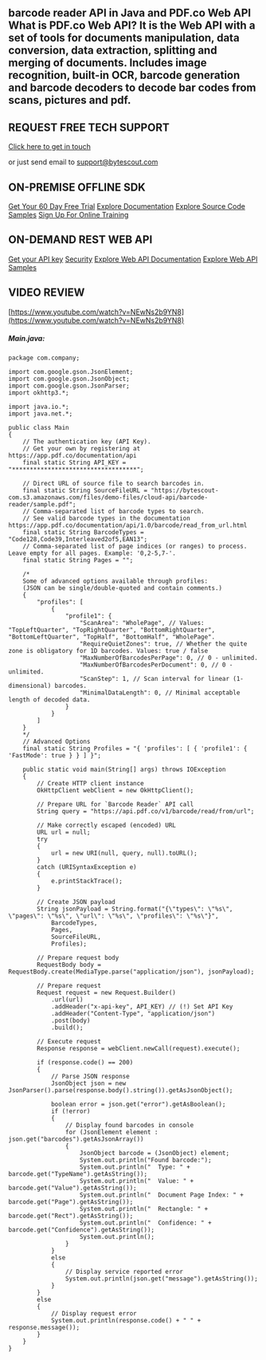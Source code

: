 ## barcode reader API in Java and PDF.co Web API What is PDF.co Web API? It is the Web API with a set of tools for documents manipulation, data conversion, data extraction, splitting and merging of documents. Includes image recognition, built-in OCR, barcode generation and barcode decoders to decode bar codes from scans, pictures and pdf.

## REQUEST FREE TECH SUPPORT

[Click here to get in touch](https://bytescout.zendesk.com/hc/en-us/requests/new?subject=PDF.co%20Web%20API%20Question)

or just send email to [support@bytescout.com](mailto:support@bytescout.com?subject=PDF.co%20Web%20API%20Question) 

## ON-PREMISE OFFLINE SDK 

[Get Your 60 Day Free Trial](https://bytescout.com/download/web-installer?utm_source=github-readme)
[Explore Documentation](https://bytescout.com/documentation/index.html?utm_source=github-readme)
[Explore Source Code Samples](https://github.com/bytescout/ByteScout-SDK-SourceCode/)
[Sign Up For Online Training](https://academy.bytescout.com/)


## ON-DEMAND REST WEB API

[Get your API key](https://app.pdf.co/signup?utm_source=github-readme)
[Security](https://pdf.co/security)
[Explore Web API Documentation](https://apidocs.pdf.co?utm_source=github-readme)
[Explore Web API Samples](https://github.com/bytescout/ByteScout-SDK-SourceCode/tree/master/PDF.co%20Web%20API)

## VIDEO REVIEW

[https://www.youtube.com/watch?v=NEwNs2b9YN8](https://www.youtube.com/watch?v=NEwNs2b9YN8)




<!-- code block begin -->

##### **Main.java:**
    
```
package com.company;

import com.google.gson.JsonElement;
import com.google.gson.JsonObject;
import com.google.gson.JsonParser;
import okhttp3.*;

import java.io.*;
import java.net.*;

public class Main
{
    // The authentication key (API Key).
    // Get your own by registering at https://app.pdf.co/documentation/api
    final static String API_KEY = "***********************************";

    // Direct URL of source file to search barcodes in.
	final static String SourceFileURL = "https://bytescout-com.s3.amazonaws.com/files/demo-files/cloud-api/barcode-reader/sample.pdf";
    // Comma-separated list of barcode types to search.
    // See valid barcode types in the documentation https://app.pdf.co/documentation/api/1.0/barcode/read_from_url.html
    final static String BarcodeTypes = "Code128,Code39,Interleaved2of5,EAN13";
    // Comma-separated list of page indices (or ranges) to process. Leave empty for all pages. Example: '0,2-5,7-'.
    final static String Pages = "";

    /*
    Some of advanced options available through profiles:
    (JSON can be single/double-quoted and contain comments.)
    {
        "profiles": [
            {
                "profile1": {
                    "ScanArea": "WholePage", // Values: "TopLeftQuarter", "TopRightQuarter", "BottomRightQuarter", "BottomLeftQuarter", "TopHalf", "BottomHalf", "WholePage".
                    "RequireQuietZones": true, // Whether the quite zone is obligatory for 1D barcodes. Values: true / false
                    "MaxNumberOfBarcodesPerPage": 0, // 0 - unlimited.
                    "MaxNumberOfBarcodesPerDocument": 0, // 0 - unlimited.
                    "ScanStep": 1, // Scan interval for linear (1-dimensional) barcodes.
                    "MinimalDataLength": 0, // Minimal acceptable length of decoded data.                
                }
            }
        ]
    }
    */
    // Advanced Options
    final static String Profiles = "{ 'profiles': [ { 'profile1': { 'FastMode': true } } ] }";

    public static void main(String[] args) throws IOException
    {
        // Create HTTP client instance
        OkHttpClient webClient = new OkHttpClient();

        // Prepare URL for `Barcode Reader` API call
        String query = "https://api.pdf.co/v1/barcode/read/from/url";

        // Make correctly escaped (encoded) URL
        URL url = null;
        try
        {
            url = new URI(null, query, null).toURL();
        }
        catch (URISyntaxException e)
        {
            e.printStackTrace();
        }

        // Create JSON payload
        String jsonPayload = String.format("{\"types\": \"%s\", \"pages\": \"%s\", \"url\": \"%s\", \"profiles\": \"%s\"}",
            BarcodeTypes,
            Pages,
            SourceFileURL,
            Profiles);

        // Prepare request body
        RequestBody body = RequestBody.create(MediaType.parse("application/json"), jsonPayload);

        // Prepare request
        Request request = new Request.Builder()
            .url(url)
            .addHeader("x-api-key", API_KEY) // (!) Set API Key
            .addHeader("Content-Type", "application/json")
            .post(body)
            .build();

        // Execute request
        Response response = webClient.newCall(request).execute();

        if (response.code() == 200)
        {
            // Parse JSON response
            JsonObject json = new JsonParser().parse(response.body().string()).getAsJsonObject();

            boolean error = json.get("error").getAsBoolean();
            if (!error)
            {
                // Display found barcodes in console
                for (JsonElement element : json.get("barcodes").getAsJsonArray())
                {
                    JsonObject barcode = (JsonObject) element;
                    System.out.println("Found barcode:");
                    System.out.println("  Type: " + barcode.get("TypeName").getAsString());
                    System.out.println("  Value: " + barcode.get("Value").getAsString());
                    System.out.println("  Document Page Index: " + barcode.get("Page").getAsString());
                    System.out.println("  Rectangle: " + barcode.get("Rect").getAsString());
                    System.out.println("  Confidence: " + barcode.get("Confidence").getAsString());
                    System.out.println();
                }
            }
            else
            {
                // Display service reported error
                System.out.println(json.get("message").getAsString());
            }
        }
        else
        {
            // Display request error
            System.out.println(response.code() + " " + response.message());
        }
    }
}

```

<!-- code block end -->